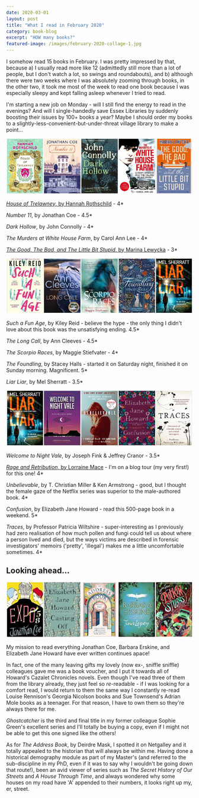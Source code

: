 ```yaml
---
date: 2020-03-01
layout: post
title: "What I read in February 2020"
category: book-blog
excerpt: "HOW many books?"
featured-image: /images/february-2020-collage-1.jpg
---
```


I somehow read 15 books in February. I was pretty impressed by that, because a) I usually read more like 12 (admittedly still more than a lot of people, but I don't watch a lot, so swings and roundabouts), and b) although there were two weeks where I was absolutely zooming through books, in the other two, it took me most of the week to read one book because I was especially sleepy and kept falling asleep whenever I tried to read.

I'm starting a new job on Monday - will I still find the energy to read in the evenings? And will I single-handedly save Essex Libraries by suddenly boosting their issues by 100+ books a year? Maybe I should order my books to a slightly-less-convenient-but-under-threat village library to make a point...

![House of Trelawney, Number 11, Dark Hollow, The Murders at White House Farm, The Good, The Bad and The Little Bit Stupid](/images/february-2020-collage-1.jpg)

[<cite>House of Trelawney</cite>, by Hannah Rothschild](/house-of-trelawney-by-hannah-rothschild/) - 4*

<cite>Number 11</cite>, by Jonathan Coe - 4.5*

<cite>Dark Hollow</cite>, by John Connolly - 4*

<cite>The Murders at White House Farm</cite>, by Carol Ann Lee - 4*

[<cite>The Good, The Bad, and The Little Bit Stupid</cite>, by Marina Lewycka](/the-good-the-bad-and-the-little-bit-stupid-by-marina-lewycka) - 3*

![Such a Fun Age, The Long Call, The Scorpio Races, The Foundling, Liar Liar](/images/february-2020-collage-2.jpg)

<cite>Such a Fun Age</cite>, by Kiley Reid - believe the hype - the only thing I didn't love about this book was the unsatisfying ending. 4.5*

<cite>The Long Call</cite>, by Ann Cleeves - 4.5*

<cite>The Scorpio Races</cite>, by Maggie Stiefvater - 4*

<cite>The Foundling</cite>, by Stacey Halls - started it on Saturday night, finished it on Sunday morning. Magnificent. 5*

<cite>Liar Liar</cite>, by Mel Sherratt - 3.5*

![Welcome to Night Vale, Rage and Retribution, Unbelievable, Confusion, Traces](/images/february-2020-collage-3.jpg)

<cite>Welcome to Night Vale</cite>, by Joseph Fink & Jeffrey Cranor - 3.5*

[<cite>Rage and Retribution</cite>, by Lorraine Mace](/blog-tour-rage-and-retribution/) - I'm on a blog tour (my very first!) for this one! 4*

<cite>Unbelievable</cite>, by T. Christian Miller & Ken Armstrong - good, but I thought the female gaze of the Netflix series was superior to the male-authored book. 4*

<cite>Confusion</cite>, by Elizabeth Jane Howard - read this 500-page book in a weekend. 5*

<cite>Traces</cite>, by Professor Patricia Wiltshire - super-interesting as I previously had zero realisation of how much pollen and fungi could tell us about where a person lived and died, but the ways victims are described in forensic investigators' memoirs ('pretty', 'illegal') makes me a little uncomfortable sometimes. 4*

## Looking ahead...

![Expo 58, All Change, The Address Book, Time's Legacy, Ghostcatcher](/images/february-2020-collage-4.jpg)

My mission to read everything Jonathan Coe, Barbara Erskine, and Elizabeth Jane Howard have ever written continues apace!

In fact, one of the many leaving gifts my lovely (now ex-, sniffle sniffle) colleagues gave me was a book voucher, and I put it towards all of Howard's Cazalet Chronicles novels. Even though I've read three of them from the library already, they just feel so *re*-readable - if I was looking for a comfort read, I would return to them the same way I constantly re-read Louise Rennison's Georgia Nicolson books and Sue Townsend's Adrian Mole books as a teenager. For that reason, I have to own them so they're always there for me.

<cite>Ghostcatcher</cite> is the third and final title in my former colleague Sophie Green's excellent series and I'll totally be buying a copy, even if I might not be able to get this one signed like the others!

As for <cite>The Address Book</cite>, by Deirdre Mask, I spotted it on Netgalley and it totally appealed to the historian that will always be within me. Having done a historical demography module as part of my Master's (and referred to the sub-discipline in my PhD, even if it was to say why I wouldn't be going down that route!), been an avid viewer of series such as <cite>The Secret History of Our Streets</cite> and <cite>A House Through Time</cite>, and always wondered why some houses on my road have 'A' appended to their numbers, it looks right up my, er, street.
